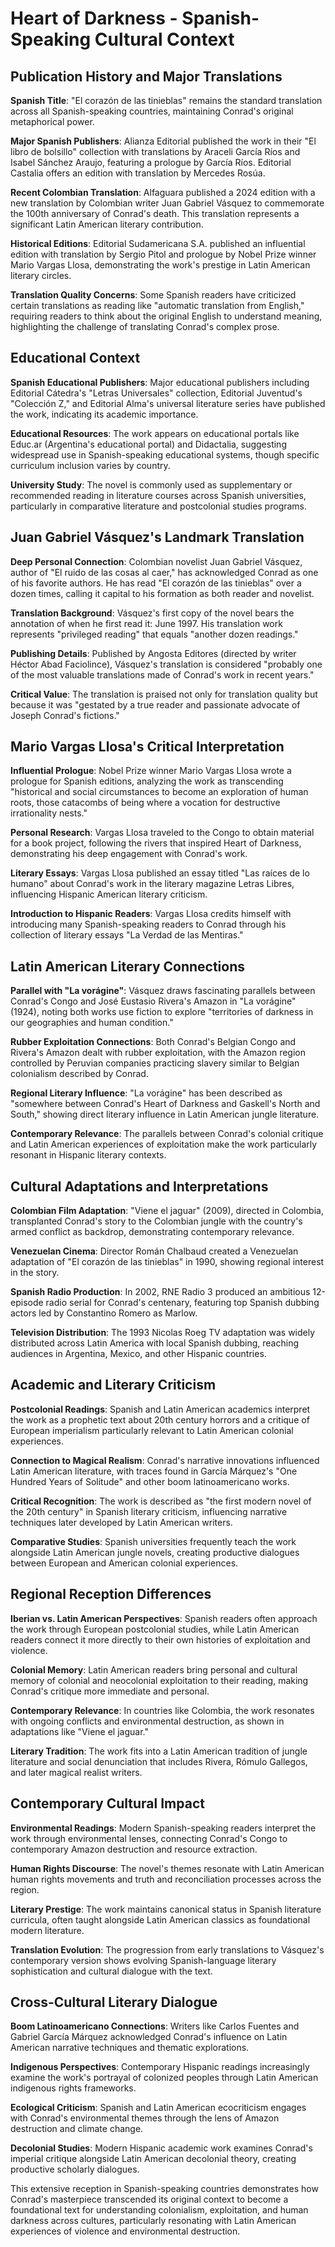 # Heart of Darkness - Spanish-Speaking Cultural Context

## Publication History and Major Translations

**Spanish Title**: "El corazón de las tinieblas" remains the standard translation across all Spanish-speaking countries, maintaining Conrad's original metaphorical power.

**Major Spanish Publishers**: Alianza Editorial published the work in their "El libro de bolsillo" collection with translations by Araceli García Ríos and Isabel Sánchez Araujo, featuring a prologue by García Ríos. Editorial Castalia offers an edition with translation by Mercedes Rosúa.

**Recent Colombian Translation**: Alfaguara published a 2024 edition with a new translation by Colombian writer Juan Gabriel Vásquez to commemorate the 100th anniversary of Conrad's death. This translation represents a significant Latin American literary contribution.

**Historical Editions**: Editorial Sudamericana S.A. published an influential edition with translation by Sergio Pitol and prologue by Nobel Prize winner Mario Vargas Llosa, demonstrating the work's prestige in Latin American literary circles.

**Translation Quality Concerns**: Some Spanish readers have criticized certain translations as reading like "automatic translation from English," requiring readers to think about the original English to understand meaning, highlighting the challenge of translating Conrad's complex prose.

## Educational Context

**Spanish Educational Publishers**: Major educational publishers including Editorial Cátedra's "Letras Universales" collection, Editorial Juventud's "Colección Z," and Editorial Alma's universal literature series have published the work, indicating its academic importance.

**Educational Resources**: The work appears on educational portals like Educ.ar (Argentina's educational portal) and Didactalia, suggesting widespread use in Spanish-speaking educational systems, though specific curriculum inclusion varies by country.

**University Study**: The novel is commonly used as supplementary or recommended reading in literature courses across Spanish universities, particularly in comparative literature and postcolonial studies programs.

## Juan Gabriel Vásquez's Landmark Translation

**Deep Personal Connection**: Colombian novelist Juan Gabriel Vásquez, author of "El ruido de las cosas al caer," has acknowledged Conrad as one of his favorite authors. He has read "El corazón de las tinieblas" over a dozen times, calling it capital to his formation as both reader and novelist.

**Translation Background**: Vásquez's first copy of the novel bears the annotation of when he first read it: June 1997. His translation work represents "privileged reading" that equals "another dozen readings."

**Publishing Details**: Published by Angosta Editores (directed by writer Héctor Abad Faciolince), Vásquez's translation is considered "probably one of the most valuable translations made of Conrad's work in recent years."

**Critical Value**: The translation is praised not only for translation quality but because it was "gestated by a true reader and passionate advocate of Joseph Conrad's fictions."

## Mario Vargas Llosa's Critical Interpretation

**Influential Prologue**: Nobel Prize winner Mario Vargas Llosa wrote a prologue for Spanish editions, analyzing the work as transcending "historical and social circumstances to become an exploration of human roots, those catacombs of being where a vocation for destructive irrationality nests."

**Personal Research**: Vargas Llosa traveled to the Congo to obtain material for a book project, following the rivers that inspired Heart of Darkness, demonstrating his deep engagement with Conrad's work.

**Literary Essays**: Vargas Llosa published an essay titled "Las raíces de lo humano" about Conrad's work in the literary magazine Letras Libres, influencing Hispanic American literary criticism.

**Introduction to Hispanic Readers**: Vargas Llosa credits himself with introducing many Spanish-speaking readers to Conrad through his collection of literary essays "La Verdad de las Mentiras."

## Latin American Literary Connections

**Parallel with "La vorágine"**: Vásquez draws fascinating parallels between Conrad's Congo and José Eustasio Rivera's Amazon in "La vorágine" (1924), noting both works use fiction to explore "territories of darkness in our geographies and human condition."

**Rubber Exploitation Connections**: Both Conrad's Belgian Congo and Rivera's Amazon dealt with rubber exploitation, with the Amazon region controlled by Peruvian companies practicing slavery similar to Belgian colonialism described by Conrad.

**Regional Literary Influence**: "La vorágine" has been described as "somewhere between Conrad's Heart of Darkness and Gaskell's North and South," showing direct literary influence in Latin American jungle literature.

**Contemporary Relevance**: The parallels between Conrad's colonial critique and Latin American experiences of exploitation make the work particularly resonant in Hispanic literary contexts.

## Cultural Adaptations and Interpretations

**Colombian Film Adaptation**: "Viene el jaguar" (2009), directed in Colombia, transplanted Conrad's story to the Colombian jungle with the country's armed conflict as backdrop, demonstrating contemporary relevance.

**Venezuelan Cinema**: Director Román Chalbaud created a Venezuelan adaptation of "El corazón de las tinieblas" in 1990, showing regional interest in the story.

**Spanish Radio Production**: In 2002, RNE Radio 3 produced an ambitious 12-episode radio serial for Conrad's centenary, featuring top Spanish dubbing actors led by Constantino Romero as Marlow.

**Television Distribution**: The 1993 Nicolas Roeg TV adaptation was widely distributed across Latin America with local Spanish dubbing, reaching audiences in Argentina, Mexico, and other Hispanic countries.

## Academic and Literary Criticism

**Postcolonial Readings**: Spanish and Latin American academics interpret the work as a prophetic text about 20th century horrors and a critique of European imperialism particularly relevant to Latin American colonial experiences.

**Connection to Magical Realism**: Conrad's narrative innovations influenced Latin American literature, with traces found in García Márquez's "One Hundred Years of Solitude" and other boom latinoamericano works.

**Critical Recognition**: The work is described as "the first modern novel of the 20th century" in Spanish literary criticism, influencing narrative techniques later developed by Latin American writers.

**Comparative Studies**: Spanish universities frequently teach the work alongside Latin American jungle novels, creating productive dialogues between European and American colonial experiences.

## Regional Reception Differences

**Iberian vs. Latin American Perspectives**: Spanish readers often approach the work through European postcolonial studies, while Latin American readers connect it more directly to their own histories of exploitation and violence.

**Colonial Memory**: Latin American readers bring personal and cultural memory of colonial and neocolonial exploitation to their reading, making Conrad's critique more immediate and personal.

**Contemporary Relevance**: In countries like Colombia, the work resonates with ongoing conflicts and environmental destruction, as shown in adaptations like "Viene el jaguar."

**Literary Tradition**: The work fits into a Latin American tradition of jungle literature and social denunciation that includes Rivera, Rómulo Gallegos, and later magical realist writers.

## Contemporary Cultural Impact

**Environmental Readings**: Modern Spanish-speaking readers interpret the work through environmental lenses, connecting Conrad's Congo to contemporary Amazon destruction and resource extraction.

**Human Rights Discourse**: The novel's themes resonate with Latin American human rights movements and truth and reconciliation processes across the region.

**Literary Prestige**: The work maintains canonical status in Spanish literature curricula, often taught alongside Latin American classics as foundational modern literature.

**Translation Evolution**: The progression from early translations to Vásquez's contemporary version shows evolving Spanish-language literary sophistication and cultural dialogue with the text.

## Cross-Cultural Literary Dialogue

**Boom Latinoamericano Connections**: Writers like Carlos Fuentes and Gabriel García Márquez acknowledged Conrad's influence on Latin American narrative techniques and thematic explorations.

**Indigenous Perspectives**: Contemporary Hispanic readings increasingly examine the work's portrayal of colonized peoples through Latin American indigenous rights frameworks.

**Ecological Criticism**: Spanish and Latin American ecocriticism engages with Conrad's environmental themes through the lens of Amazon destruction and climate change.

**Decolonial Studies**: Modern Hispanic academic work examines Conrad's imperial critique alongside Latin American decolonial theory, creating productive scholarly dialogues.

This extensive reception in Spanish-speaking countries demonstrates how Conrad's masterpiece transcended its original context to become a foundational text for understanding colonialism, exploitation, and human darkness across cultures, particularly resonating with Latin American experiences of violence and environmental destruction.
